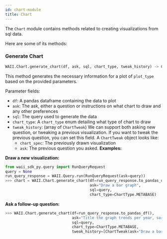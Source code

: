 ```yaml
---
id: chart-module
title: Chart
---
```



The `Chart` module contains methods related to creating visualizations from sql data.

Here are some of its methods:

### Generate Chart

```python
WAII.Chart.generate_chart(df, ask, sql, chart_type, tweak_history) -> ChartGenerationResponse
```

This method generates the necessary information for a plot of `plot_type` based on the provided parameters.

Parameter fields:
- `df`: A pandas dataframe containing the data to plot
- `ask`: The ask, either a question or instructions on what chart to draw and any other preferences
- `sql`: The query used to generate the data
- `chart_type`: A `chart_type` enum detailing what type of chart to draw
- `tweak_history`: (array of `ChartTweak`) We can support both asking new question, or tweaking a previous visualization. If you want to tweak the previous question, you can set this field. A `ChartTweak` object looks like:
  - `chart_spec`: The previously drawn visualization
  - `ask`: The previous question you asked.
**Examples:**
    
**Draw a new visualization:**

```python
from waii_sdk_py.query import RunQueryRequest
query = None
run_query_response = WAII.Query.run(RunQueryRequest(ask=query))
>>> chart = WAII.Chart.generate_chart(df=run_query_response.to_pandas_df(), 
                                      ask="Draw a bar graph",
                                      sql=query,
                                      chart_type=ChartType.METABASE)
```

**Ask a follow-up question:**
```python
>>> WAII.Chart.generate_chart(df=run_query_response.to_pandas_df(), 
                              ask="Title the graph trends per year, sort by year order descending",
                              sql=query,
                              chart_type=ChartType.METABASE,
                              tweak_history=[ChartTweak(ask="Draw a bar graph", chart_spec=chart.chart_spec)])
```
